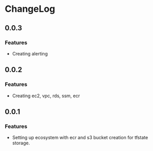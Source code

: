 # ChangeLog

## 0.0.3

### Features

* Creating alerting

## 0.0.2

### Features

* Creating ec2, vpc, rds, ssm, ecr

## 0.0.1

### Features

* Setting up ecosystem with ecr and s3 bucket creation for tfstate storage.
